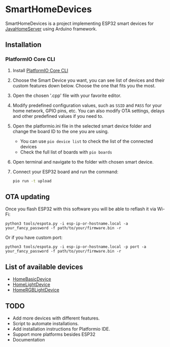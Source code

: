 # SmartHomeDevices

SmartHomeDevices is a project implementing ESP32 smart devices for [JavaHomeServer](https://github.com/jayadamsmorgan/JavaHomeServer) using Arduino framework.

## Installation

### PlatformIO Core CLI

1. Install [PlatformIO Core CLI](https://docs.platformio.org/en/stable/core/index.html)
2. Choose the Smart Device you want, you can see list of devices and their custom features down below. Choose the one that fits you the most.
3. Open the chosen '.cpp' file with your favorite editor.
4. Modify predefined configuration values, such as `SSID` and `PASS` for your home network, GPIO pins, etc. You can also modify OTA settings, delays and other predefined values if you need to.
5. Open the platformio.ini file in the selected smart device folder and change the board ID to the one you are using.
   - You can use `pio device list` to check the list of the connected devices
   - Check the full list of boards with `pio boards`
6. Open terminal and navigate to the folder with chosen smart device.
7. Connect your ESP32 board and run the command:

   ```zsh
   pio run -t upload
   ```

## OTA updating

Once you flash ESP32 with this software you will be able to reflash it via Wi-Fi:

    python3 tools/espota.py -i esp-ip-or-hostname.local -a your_fancy_password -f path/to/your/firmware.bin -r

Or if you have custom port:

    python3 tools/espota.py -i esp-ip-or-hostname.local -p port -a your_fancy_password -f path/to/your/firmware.bin -r

## List of available devices

- [HomeBasicDevice](Devices/HomeBasicDevice)
- [HomeLightDevice](Devices/HomeLightDevice)
- [HomeRGBLightDevice](Devices/HomeRGBLightDevice)

## TODO

- Add more devices with different features.
- Script to automate installations.
- Add installation instructions for Platformio IDE.
- Support more platforms besides ESP32
- Documentation
